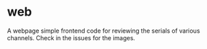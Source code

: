 # web
A webpage simple frontend code for reviewing the serials of various channels.
Check in the issues for the images.
